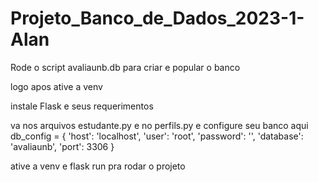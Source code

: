 # Projeto_Banco_de_Dados_2023-1-Alan

Rode o script avaliaunb.db para criar e popular o banco

logo apos ative a venv

instale Flask e seus requerimentos

va nos arquivos estudante.py e no perfils.py e  configure seu banco aqui
db_config = {
    'host': 'localhost',
    'user': 'root',
    'password': '',
    'database': 'avaliaunb',
    'port': 3306
}

ative a venv e flask run pra rodar o projeto
